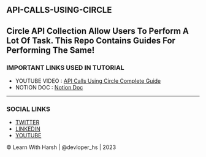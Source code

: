 ## API-CALLS-USING-CIRCLE
Circle API Collection Allow Users To Perform A Lot Of Task. This Repo Contains Guides For Performing The Same!
---

### IMPORTANT LINKS USED IN TUTORIAL
- YOUTUBE VIDEO : [API Calls Using Circle Complete Guide]()
- NOTION DOC : [Notion Doc](https://marbled-diplodocus-2c2.notion.site/CIRCLE-COLLECTION-API-USAGE-c648aa3a9c60477fa3216b92667d8a0a)
---

### SOCIAL LINKS 
- [TWITTER](https://twitter.com/devloper_hs) 
- [LINKEDIN](https://www.linkedin.com/in/devloper-hs/)
- [YOUTUBE](https://www.youtube.com/@devloper_hs)








&copy; Learn With Harsh | @devloper_hs | 2023
